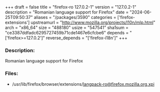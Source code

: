 +++
draft = false
title = "firefox-ro 127.0.2-1"
version = "127.0.2-1"
description = "Romanian language support for Firefox"
date = "2024-06-25T09:50:37"
aliases = "/packages/3590"
categories = ['firefox-extensions']
upstreamurl = "http://www.mozilla.org/projects/l10n/mlp.html"
arch = "x86_64"
size = "488180"
usize = "547541"
sha1sum = "ce3387ddfadc6295727459b71cde1467e6cfcbe6"
depends = "['firefox>=127.0.2']"
reverse_depends = "['firefox-i18n']"
+++
### Description: 
Romanian language support for Firefox

### Files: 
* /usr/lib/firefox/browser/extensions/langpack-ro@firefox.mozilla.org.xpi
